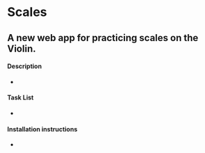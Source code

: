 # Scales
## A new web app for practicing scales on the Violin.

#### Description

*

#### Task List

*

#### Installation instructions

*
